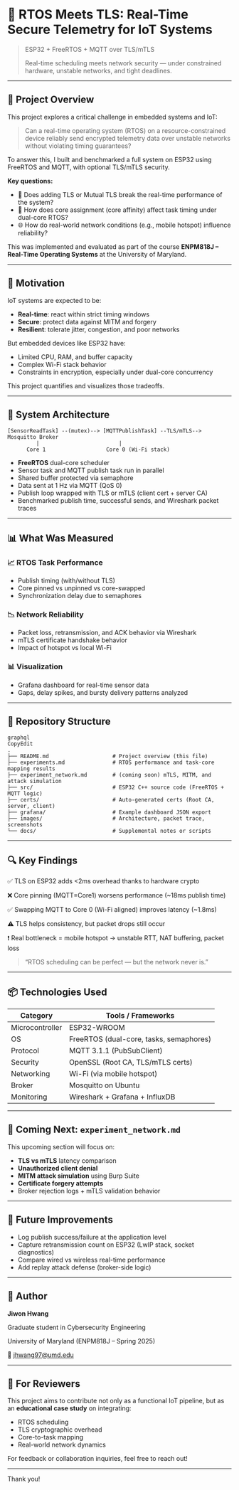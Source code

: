 
# 🔧 RTOS Meets TLS: Real-Time Secure Telemetry for IoT Systems

> ESP32 + FreeRTOS + MQTT over TLS/mTLS
> 
> 
> Real-time scheduling meets network security — under constrained hardware, unstable networks, and tight deadlines.
> 

---

## 📌 Project Overview

This project explores a critical challenge in embedded systems and IoT:

> Can a real-time operating system (RTOS) on a resource-constrained device reliably send encrypted telemetry data over unstable networks without violating timing guarantees?
> 

To answer this, I built and benchmarked a full system on ESP32 using FreeRTOS and MQTT, with optional TLS/mTLS security.

**Key questions:**

- 🔁 Does adding TLS or Mutual TLS break the real-time performance of the system?
- 🧩 How does core assignment (core affinity) affect task timing under dual-core RTOS?
- 🌐 How do real-world network conditions (e.g., mobile hotspot) influence reliability?

This was implemented and evaluated as part of the course **ENPM818J – Real-Time Operating Systems** at the University of Maryland.

---

## 🧠 Motivation

IoT systems are expected to be:

- **Real-time**: react within strict timing windows
- **Secure**: protect data against MITM and forgery
- **Resilient**: tolerate jitter, congestion, and poor networks

But embedded devices like ESP32 have:

- Limited CPU, RAM, and buffer capacity
- Complex Wi-Fi stack behavior
- Constraints in encryption, especially under dual-core concurrency

This project quantifies and visualizes those tradeoffs.

---

## 🧪 System Architecture

```
[SensorReadTask] --(mutex)--> [MQTTPublishTask] --TLS/mTLS--> Mosquitto Broker
         |                         |
      Core 1                   Core 0 (Wi-Fi stack)

```

- **FreeRTOS** dual-core scheduler
- Sensor task and MQTT publish task run in parallel
- Shared buffer protected via semaphore
- Data sent at 1 Hz via MQTT (QoS 0)
- Publish loop wrapped with TLS or mTLS (client cert + server CA)
- Benchmarked publish time, successful sends, and Wireshark packet traces

---

## 📊 What Was Measured

### 📈 RTOS Task Performance

- Publish timing (with/without TLS)
- Core pinned vs unpinned vs core-swapped
- Synchronization delay due to semaphores

### 📉 Network Reliability

- Packet loss, retransmission, and ACK behavior via Wireshark
- mTLS certificate handshake behavior
- Impact of hotspot vs local Wi-Fi

### 📊 Visualization

- Grafana dashboard for real-time sensor data
- Gaps, delay spikes, and bursty delivery patterns analyzed

---

## 📂 Repository Structure

```
graphql
CopyEdit
.
├── README.md                    # Project overview (this file)
├── experiments.md               # RTOS performance and task-core mapping results
├── experiment_network.md        # (coming soon) mTLS, MITM, and attack simulation
├── src/                         # ESP32 C++ source code (FreeRTOS + MQTT logic)
├── certs/                       # Auto-generated certs (Root CA, server, client)
├── grafana/                     # Example dashboard JSON export
├── images/                      # Architecture, packet trace, screenshots
└── docs/                        # Supplemental notes or scripts

```

---

## 🔍 Key Findings

✅ TLS on ESP32 adds <2ms overhead thanks to hardware crypto

❌ Core pinning (MQTT=Core1) worsens performance (~18ms publish time)

✅ Swapping MQTT to Core 0 (Wi-Fi aligned) improves latency (~1.8ms)

⚠️ TLS helps consistency, but packet drops still occur

❗ Real bottleneck = mobile hotspot → unstable RTT, NAT buffering, packet loss

> “RTOS scheduling can be perfect — but the network never is.”
> 

---

## 📦 Technologies Used

| Category | Tools / Frameworks |
| --- | --- |
| Microcontroller | ESP32-WROOM |
| OS | FreeRTOS (dual-core, tasks, semaphores) |
| Protocol | MQTT 3.1.1 (PubSubClient) |
| Security | OpenSSL (Root CA, TLS/mTLS certs) |
| Networking | Wi-Fi (via mobile hotspot) |
| Broker | Mosquitto on Ubuntu |
| Monitoring | Wireshark + Grafana + InfluxDB |

---

## 📌 Coming Next: `experiment_network.md`

This upcoming section will focus on:

- **TLS vs mTLS** latency comparison
- **Unauthorized client denial**
- **MITM attack simulation** using Burp Suite
- **Certificate forgery attempts**
- Broker rejection logs + mTLS validation behavior

---

## 🙋 Future Improvements

- Log publish success/failure at the application level
- Capture retransmission count on ESP32 (LwIP stack, socket diagnostics)
- Compare wired vs wireless real-time performance
- Add replay attack defense (broker-side logic)

---

## 👤 Author

**Jiwon Hwang**

Graduate student in Cybersecurity Engineering

University of Maryland (ENPM818J – Spring 2025)

📧 jhwang97@umd.edu

---

## 📎 For Reviewers

This project aims to contribute not only as a functional IoT pipeline, but as an **educational case study** on integrating:

- RTOS scheduling
- TLS cryptographic overhead
- Core-to-task mapping
- Real-world network dynamics

For feedback or collaboration inquiries, feel free to reach out!

---

Thank you!

